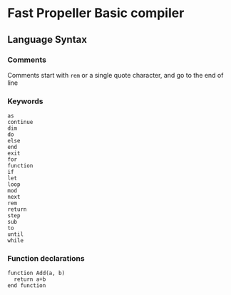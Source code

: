 # Fast Propeller Basic compiler

## Language Syntax

### Comments

Comments start with `rem` or a single quote character, and go to the end of line

### Keywords

```
as
continue
dim
do
else
end
exit
for
function
if
let
loop
mod
next
rem
return
step
sub
to
until
while
```

### Function declarations

```
function Add(a, b)
  return a+b
end function
```
